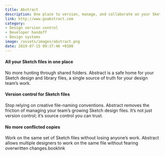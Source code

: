 ```yaml
---
title: Abstract
description: One place to version, manage, and collaborate on your Sketch files.
link: http://www.goabstract.com
category:
- Design version control
- Developer handoff
- Design systems
image: /assets/images/abstract.png
date: 2019-07-15 09:37:46 +0100
---
```


#### All your Sketch files in one place

No more hunting through shared folders. Abstract is a safe home for your Sketch design and library files, a single source of truth for your design team’s work.

#### Version control for Sketch files

Stop relying on creative file-naming conventions. Abstract removes the friction of managing your team’s growing Sketch design files. It’s not just version control; it’s source control you can trust.

#### No more conflicted copies

Work on the same set of Sketch files without losing anyone’s work. Abstract allows multiple designers to work on the same file without fearing overwritten changes.booklink